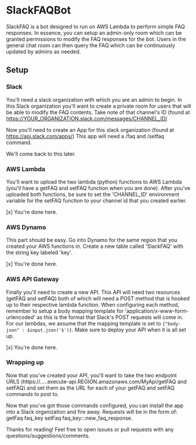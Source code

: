 # SlackFAQBot
SlackFAQ is a bot designed to run on AWS Lambda to perform simple FAQ responses. In essence, you can setup an admin-only room which can be granted permissions to modify the FAQ responses for the bot. Users in the general chat room can then query the FAQ which can be continuously updated by admins as needed.

## Setup

### Slack
You'll need a slack organization with which you are an admin to begin.
In this Slack organization you'll want to create a private room for users that will be able to modify the FAQ contents. 
Take note of that channel's ID (found at https://YOUR_ORGANIZATION.slack.com/messages/CHANNEL_ID/

Now you'll need to create an App for this slack organization (found at https://api.slack.com/apps/)
This app will need a /faq and /setfaq command. 

We'll come back to this later.


### AWS Lambda
You'll want to upload the two lambda (python) functions to AWS Lambda (you'll have a getFAQ and setFAQ function when you are done). 
After you've uploaded both functions, be sure to set the 'CHANNEL_ID' environment variable for the setFAQ function to your channel id that you created earlier.

[x] You're done here.


### AWS Dynamo
This part should be easy. Go into Dynamo for the same region that you created your AWS functions in. Create a new table called 'SlackFAQ' with the string key labeled 'key'. 

[x] You're done here.

### AWS API Gateway
Finally you'll need to create a new API. This API will need two resources (getFAQ and setFAQ) both of which will need a POST method that is hooked up to their respective lambda function. When configuring each method, remember to setup a body mapping template for 'application/x-www-form-urlencoded' as this is the format that Slack's POST requests will come in. For our lambdas, we assume that the mapping template is set to ```{"body-json" : $input.json('$')}```. Make sure to deploy your API when it is all set up.

[x] You're done here.

### Wrapping up
Now that you've created your API, you'll want to take the two endpoint URLS (https://.....execute-api.REGION.amazonaws.com/MyApi/getFAQ and setFAQ) and set them as the URL for each of your getFAQ and setFAQ commands to post to.

Now that you've got those commands configured, you can install the app into a Slack organization and fire away. Requests will be in the form of:
getFaq faq_key
setFaq faq_key:::new_faq_response.

Thanks for reading! Feel free to open issues or pull requests with any questions/suggestions/comments.

